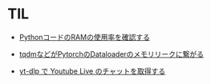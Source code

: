 # TIL

- [PythonコードのRAMの使用率を確認する](python/check_memory_utilization.md)

- [tqdmなどがPytorchのDataloaderのメモリリークに繋がる](python/dataloader_memory_leak.md)

- [yt-dlp で Youtube Live のチャットを取得する](python/yt_dlp_live_comments.md)
